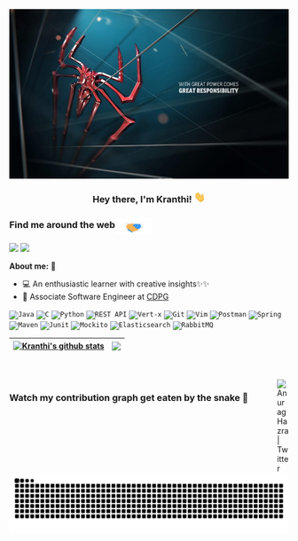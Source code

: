 <img style="display: block;-webkit-user-select: none;margin: auto;cursor: zoom-in;background-color: hsl(0, 0%, 90%);transition: background-color 300ms;" src="https://github.com/Kranthi-Guribilli/Kranthi-Guribilli/blob/main/Profile_header.jpg" width="923" height="306">
<h3 align="center">
	Hey there, I'm Kranthi! <img height ="20" src="https://github.com/Kranthi-Guribilli/Kranthi-Guribilli/blob/main/Hi.gif" />

### Find me around the web<img align="center" src="https://github.com/Kranthi-Guribilli/Kranthi-Guribilli/blob/main/Handshake.gif" height="30px" />
[<img src="https://img.shields.io/badge/Gmail-D14836?style=for-the-badge&logo=gmail&logoColor=white">](mailto:kranthiguribilli@gmail.com)
[<img src="https://img.shields.io/badge/LinkedIn-0077B5?style=for-the-badge&logo=linkedin&logoColor=white">](https://www.linkedin.com/in/kranthi-guribilli-1a8b24206)


**About me:** 🚀
- 💻 An enthusiastic learner with creative insights✨✨<br/>
- 💼 Associate Software Engineer at [CDPG](https://dataforpublicgood.org.in/)
  
<code><img height="20" alt="Java" src="https://user-images.githubusercontent.com/25181517/117201156-9a724800-adec-11eb-9a9d-3cd0f67da4bc.png"></code>
<code><img height="20" alt="C" src="https://user-images.githubusercontent.com/25181517/192106070-46255bcf-65e6-4c6b-a296-bf8d0d8fb2a7.png"></code>
<code><img height="20" alt="Python" src="https://user-images.githubusercontent.com/25181517/183423507-c056a6f9-1ba8-4312-a350-19bcbc5a8697.png"></code>
<code><img height="20" alt="REST API" src="https://user-images.githubusercontent.com/25181517/192107858-fe19f043-c502-4009-8c47-476fc89718ad.png"></code>
<code><img height="20" alt="Vert-x" src="https://upload.wikimedia.org/wikipedia/commons/c/c4/Vert.x_Logo.svg"></code>
<code><img height="20" alt="Git" src="https://user-images.githubusercontent.com/25181517/192108372-f71d70ac-7ae6-4c0d-8395-51d8870c2ef0.png"></code>
<code><img height="20" alt="Vim" src="https://user-images.githubusercontent.com/25181517/192108889-232b3431-a585-4b36-a62d-9078bd3641d9.png"></code>
<code><img height="20" alt="Postman" src="https://user-images.githubusercontent.com/25181517/192109061-e138ca71-337c-4019-8d42-4792fdaa7128.png"></code>
<code><img height="20" alt="Spring" src="https://user-images.githubusercontent.com/25181517/117201470-f6d56780-adec-11eb-8f7c-e70e376cfd07.png"></code>
<code><img height="20" alt="Maven" src="https://user-images.githubusercontent.com/25181517/117207242-07d5a700-adf4-11eb-975e-be04e62b984b.png"></code>
<code><img height="20" alt="Junit" src="https://user-images.githubusercontent.com/25181517/117533873-484d4480-afef-11eb-9fad-67c8605e3592.png"></code>
<code><img height="20" alt="Mockito" src="https://user-images.githubusercontent.com/25181517/183892181-ad32b69e-3603-418c-b8e7-99e976c2a784.png"></code>
<code><img height="20" alt="Elasticsearch" src="https://user-images.githubusercontent.com/25181517/183569191-f32cdf03-673f-4ae3-809b-3a8b376bb8a2.png"></code>
<code><img height="20" alt="RabbitMQ" src="https://github.com/marwin1991/profile-technology-icons/assets/136815194/50342602-8025-4030-b492-550f2eaa4073"></code>


| <a href="https://github.com/anuraghazra/github-readme-stats"><img align="center" src="https://github-readme-stats.vercel.app/api?username=kranthi-guribilli&show_icons=true&include_all_commits=true&theme=dark&hide_border=true" alt="Kranthi's github stats" /></a> | <a href="https://github.com/anuraghazra/github-readme-stats"><img align="center" src="https://github-readme-stats.vercel.app/api/top-langs/?username=kranthi-guribilli&layout=compact&theme=dark&hide_border=true" /></a> |
| ------------- | ------------- |

<br />
<br />

<a href="https://twitter.com/Kranthi517">
  <img align="right" alt="Anurag Hazra | Twitter" width="21px" src="https://raw.githubusercontent.com/anuraghazra/anuraghazra/master/assets/twitter.svg" />
</a>

### Watch my contribution graph get eaten by the snake 🐍
![snake gif](https://github.com/Kranthi-Guribilli/Kranthi-Guribilli/blob/output/github-contribution-grid-snake.svg)  

